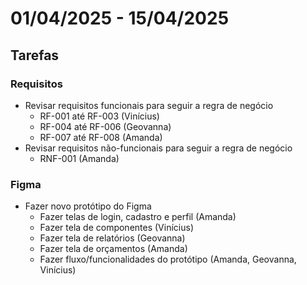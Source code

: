# 01/04/2025 - 15/04/2025

## Tarefas

### Requisitos

- Revisar requisitos funcionais para seguir a regra de negócio
    - RF-001 até RF-003 (Vinícius)
    - RF-004 até RF-006 (Geovanna)
    - RF-007 até RF-008 (Amanda)
- Revisar requisitos não-funcionais para seguir a regra de negócio
    - RNF-001 (Amanda)

### Figma

- Fazer novo protótipo do Figma
    - Fazer telas de login, cadastro e perfil (Amanda)
    - Fazer tela de componentes (Vinícius)
    - Fazer tela de relatórios (Geovanna)
    - Fazer tela de orçamentos (Amanda)
    - Fazer fluxo/funcionalidades do protótipo (Amanda, Geovanna, Vinícius)
